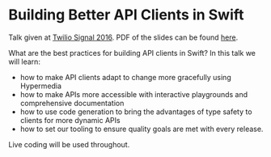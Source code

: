 # Building Better API Clients in Swift

Talk given at [Twilio Signal 2016][1]. PDF of the slides can be found
[here][2].

What are the best practices for building API clients in Swift? In this talk we will learn:

- how to make API clients adapt to change more gracefully using Hypermedia 
- how to make APIs more accessible with interactive playgrounds and comprehensive documentation 
- how to use code generation to bring the advantages of type safety to clients for more dynamic APIs 
- how to set our tooling to ensure quality goals are met with every release.

Live coding will be used throughout.

[1]: https://twilio.com/signal
[2]: https://speakerdeck.com/neonichu/building-better-api-clients-in-swift

